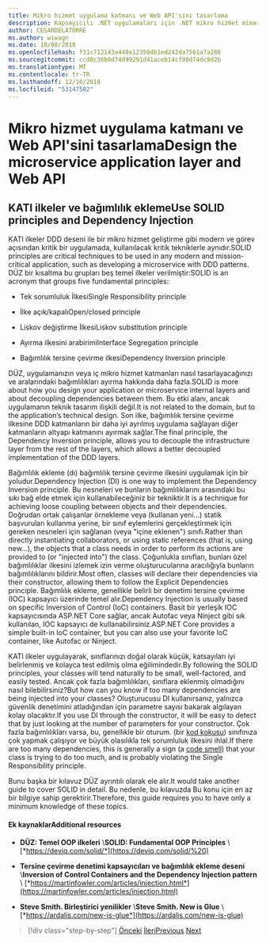 ```yaml
---
title: Mikro hizmet uygulama katmanı ve Web API'sini tasarlama
description: Kapsayıcılı .NET uygulamaları için .NET mikro hizmet mimarisi | Uygulama katmanı tasarlamak için DÜZ priciples, kısa bir Bahsetme.
author: CESARDELATORRE
ms.author: wiwagn
ms.date: 10/08/2018
ms.openlocfilehash: f31c712143a448e12350db1ed242da7561a7a286
ms.sourcegitcommit: ccd8c36b0d74d99291d41aceb14cf98d74dc9d2b
ms.translationtype: MT
ms.contentlocale: tr-TR
ms.lasthandoff: 12/10/2018
ms.locfileid: "53147502"
---
```

# <a name="design-the-microservice-application-layer-and-web-api"></a><span data-ttu-id="736b1-103">Mikro hizmet uygulama katmanı ve Web API'sini tasarlama</span><span class="sxs-lookup"><span data-stu-id="736b1-103">Design the microservice application layer and Web API</span></span>

## <a name="use-solid-principles-and-dependency-injection"></a><span data-ttu-id="736b1-104">KATI ilkeler ve bağımlılık ekleme</span><span class="sxs-lookup"><span data-stu-id="736b1-104">Use SOLID principles and Dependency Injection</span></span>

<span data-ttu-id="736b1-105">KATI ilkeler DDD deseni ile bir mikro hizmet geliştirme gibi modern ve görev açısından kritik bir uygulamada, kullanılacak kritik tekniklerle aynıdır.</span><span class="sxs-lookup"><span data-stu-id="736b1-105">SOLID principles are critical techniques to be used in any modern and mission-critical application, such as developing a microservice with DDD patterns.</span></span> <span data-ttu-id="736b1-106">DÜZ bir kısaltma bu grupları beş temel ilkeler verilmiştir:</span><span class="sxs-lookup"><span data-stu-id="736b1-106">SOLID is an acronym that groups five fundamental principles:</span></span>

- <span data-ttu-id="736b1-107">Tek sorumluluk İlkesi</span><span class="sxs-lookup"><span data-stu-id="736b1-107">Single Responsibility principle</span></span>

- <span data-ttu-id="736b1-108">İlke açık/kapalı</span><span class="sxs-lookup"><span data-stu-id="736b1-108">Open/closed principle</span></span>

- <span data-ttu-id="736b1-109">Liskov değiştirme İlkesi</span><span class="sxs-lookup"><span data-stu-id="736b1-109">Liskov substitution principle</span></span>

- <span data-ttu-id="736b1-110">Ayırma ilkesini arabirimi</span><span class="sxs-lookup"><span data-stu-id="736b1-110">Interface Segregation principle</span></span>

- <span data-ttu-id="736b1-111">Bağımlılık tersine çevirme ilkesi</span><span class="sxs-lookup"><span data-stu-id="736b1-111">Dependency Inversion principle</span></span>

<span data-ttu-id="736b1-112">DÜZ, uygulamanızın veya iç mikro hizmet katmanları nasıl tasarlayacağınızı ve aralarındaki bağımlılıkları ayırma hakkında daha fazla.</span><span class="sxs-lookup"><span data-stu-id="736b1-112">SOLID is more about how you design your application or microservice internal layers and about decoupling dependencies between them.</span></span> <span data-ttu-id="736b1-113">Bu etki alanı, ancak uygulamanın teknik tasarım ilişkili değil.</span><span class="sxs-lookup"><span data-stu-id="736b1-113">It is not related to the domain, but to the application’s technical design.</span></span> <span data-ttu-id="736b1-114">Son ilke, bağımlılık tersine çevirme ilkesine DDD katmanların bir daha iyi ayrılmış uygulama sağlayan diğer katmanların altyapı katmanını ayırmak sağlar.</span><span class="sxs-lookup"><span data-stu-id="736b1-114">The final principle, the Dependency Inversion principle, allows you to decouple the infrastructure layer from the rest of the layers, which allows a better decoupled implementation of the DDD layers.</span></span>

<span data-ttu-id="736b1-115">Bağımlılık ekleme (dı) bağımlılık tersine çevirme ilkesini uygulamak için bir yoludur.</span><span class="sxs-lookup"><span data-stu-id="736b1-115">Dependency Injection (DI) is one way to implement the Dependency Inversion principle.</span></span> <span data-ttu-id="736b1-116">Bu nesneleri ve bunların bağımlılıklarını arasındaki bu sıkı bağ elde etmek için kullanabileceğiniz bir tekniktir.</span><span class="sxs-lookup"><span data-stu-id="736b1-116">It is a technique for achieving loose coupling between objects and their dependencies.</span></span> <span data-ttu-id="736b1-117">Doğrudan ortak çalışanlar örnekleme veya (kullanan yeni...) statik başvuruları kullanma yerine, bir sınıf eylemlerini gerçekleştirmek için gereken nesneleri için sağlanan (veya "içine eklenen") sınıfı.</span><span class="sxs-lookup"><span data-stu-id="736b1-117">Rather than directly instantiating collaborators, or using static references (that is, using new…), the objects that a class needs in order to perform its actions are provided to (or "injected into") the class.</span></span> <span data-ttu-id="736b1-118">Çoğunlukla sınıfları, bunları özel bağımlılıklar ilkesini izlemek izin verme oluşturucularına aracılığıyla bunların bağımlılıklarını bildirir.</span><span class="sxs-lookup"><span data-stu-id="736b1-118">Most often, classes will declare their dependencies via their constructor, allowing them to follow the Explicit Dependencies principle.</span></span> <span data-ttu-id="736b1-119">Bağımlılık ekleme, genellikle belirli bir denetimi tersine çevirme (IOC) kapsayıcı üzerinde temel alır.</span><span class="sxs-lookup"><span data-stu-id="736b1-119">Dependency Injection is usually based on specific Inversion of Control (IoC) containers.</span></span> <span data-ttu-id="736b1-120">Basit bir yerleşik IOC kapsayıcısında ASP.NET Core sağlar, ancak Autofac veya Ninject gibi sık kullanılan, IOC kapsayıcı de kullanabilirsiniz.</span><span class="sxs-lookup"><span data-stu-id="736b1-120">ASP.NET Core provides a simple built-in IoC container, but you can also use your favorite IoC container, like Autofac or Ninject.</span></span>

<span data-ttu-id="736b1-121">KATI ilkeler uygulayarak, sınıflarınızı doğal olarak küçük, katsayıları iyi belirlenmiş ve kolayca test edilmiş olma eğilimindedir.</span><span class="sxs-lookup"><span data-stu-id="736b1-121">By following the SOLID principles, your classes will tend naturally to be small, well-factored, and easily tested.</span></span> <span data-ttu-id="736b1-122">Ancak çok fazla bağımlılıkları, sınıflara eklenmiş olmadığını nasıl bilebilirsiniz?</span><span class="sxs-lookup"><span data-stu-id="736b1-122">But how can you know if too many dependencies are being injected into your classes?</span></span> <span data-ttu-id="736b1-123">Oluşturucusu DI kullanırsanız, yalnızca güvenlik denetimini atladığından için parametre sayısı bakarak algılayan kolay olacaktır.</span><span class="sxs-lookup"><span data-stu-id="736b1-123">If you use DI through the constructor, it will be easy to detect that by just looking at the number of parameters for your constructor.</span></span> <span data-ttu-id="736b1-124">Çok fazla bağımlılıkları varsa, bu, genellikle bir oturum. (bir [kod kokusu](https://deviq.com/code-smells/)) sınıfınıza çok yapmak çalışıyor ve büyük olasılıkla tek sorumluluk ilkesini ihlal.</span><span class="sxs-lookup"><span data-stu-id="736b1-124">If there are too many dependencies, this is generally a sign (a [code smell](https://deviq.com/code-smells/)) that your class is trying to do too much, and is probably violating the Single Responsibility principle.</span></span>

<span data-ttu-id="736b1-125">Bunu başka bir kılavuz DÜZ ayrıntılı olarak ele alır.</span><span class="sxs-lookup"><span data-stu-id="736b1-125">It would take another guide to cover SOLID in detail.</span></span> <span data-ttu-id="736b1-126">Bu nedenle, bu kılavuzda Bu konu için en az bir bilgiye sahip gerektirir.</span><span class="sxs-lookup"><span data-stu-id="736b1-126">Therefore, this guide requires you to have only a minimum knowledge of these topics.</span></span>

#### <a name="additional-resources"></a><span data-ttu-id="736b1-127">Ek kaynaklar</span><span class="sxs-lookup"><span data-stu-id="736b1-127">Additional resources</span></span>

- <span data-ttu-id="736b1-128">**DÜZ: Temel OOP ilkeleri** \\</span><span class="sxs-lookup"><span data-stu-id="736b1-128">**SOLID: Fundamental OOP Principles** \\</span></span>
  [*https://deviq.com/solid/*](https://deviq.com/solid/%20)

- <span data-ttu-id="736b1-129">**Tersine çevirme denetimi kapsayıcıları ve bağımlılık ekleme deseni** \\</span><span class="sxs-lookup"><span data-stu-id="736b1-129">**Inversion of Control Containers and the Dependency Injection pattern** \\</span></span>
  [*https://martinfowler.com/articles/injection.html*](https://martinfowler.com/articles/injection.html)

- <span data-ttu-id="736b1-130">**Steve Smith. Birleştirici yenilikler** \\</span><span class="sxs-lookup"><span data-stu-id="736b1-130">**Steve Smith. New is Glue** \\</span></span>
  [*https://ardalis.com/new-is-glue*](https://ardalis.com/new-is-glue)

>[!div class="step-by-step"]
><span data-ttu-id="736b1-131">[Önceki](nosql-database-persistence-infrastructure.md)
>[İleri](microservice-application-layer-implementation-web-api.md)</span><span class="sxs-lookup"><span data-stu-id="736b1-131">[Previous](nosql-database-persistence-infrastructure.md)
[Next](microservice-application-layer-implementation-web-api.md)</span></span>